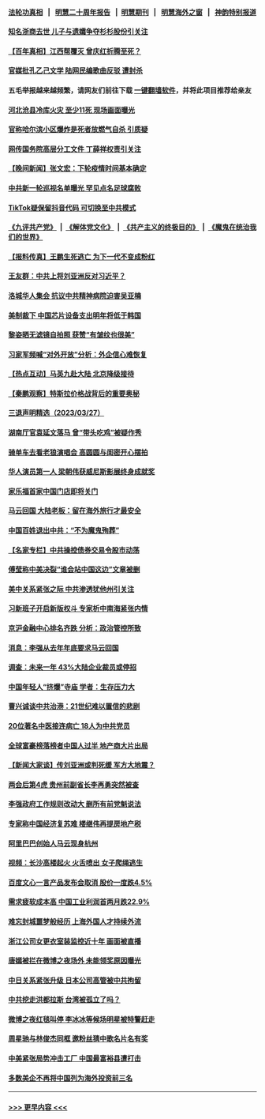 #### [法轮功真相](https://github.com/gfw-breaker/truth/blob/master/README.md?t=0) &nbsp;&nbsp;|&nbsp;&nbsp; [明慧二十周年报告](https://github.com/gfw-breaker/mh-reports/blob/master/README.md?t=0) &nbsp;&nbsp;|&nbsp;&nbsp;[明慧期刊](https://github.com/gfw-breaker/mh-qikan) &nbsp;&nbsp;|&nbsp;&nbsp; [明慧海外之窗](https://github.com/gfw-breaker/mh-news/blob/master/README.md?t=0) &nbsp;&nbsp;|&nbsp;&nbsp; [神韵特别报道](https://github.com/gfw-breaker/mh-news/blob/master/shenyun.md?t=0)
#### [知名浙商去世 儿子与遗孀争夺杉杉股份引关注](../pages/nsc413/n13960235.md?t=03282143) 
#### [【百年真相】江西帮覆灭 曾庆红折腾至死？](../pages/nsc413/n13957861.md?t=03282143) 
#### [官媒批孔乙己文学 陆网民编歌曲反驳 遭封杀](../pages/nsc413/n13960282.md?t=03282143) 
#### 五毛举报越来越频繁，请网友们前往下载 [一键翻墙软件](https://github.com/gfw-breaker/ssr-accounts)，并将此项目推荐给亲友
#### [河北沧县冷库火灾 至少11死 现场画面曝光](../pages/nsc413/n13960261.md?t=03282143) 
#### [官称哈尔滨小区爆炸是死者放燃气自杀 引质疑](../pages/nsc413/n13960217.md?t=03282143) 
#### [网传国务院高层分工文件 丁薛祥权责引关注](../pages/nsc413/n13960107.md?t=03282143) 
#### [【晚间新闻】张文宏：下轮疫情时间基本确定](../pages/nsc413/n13960183.md?t=03282143) 
#### [中共新一轮巡视名单曝光 罕见点名足球腐败](../pages/nsc413/n13959988.md?t=03282143) 
#### [TikTok疑保留抖音代码 可切换至中共模式](../pages/nsc413/n13960112.md?t=03282143) 
#### [《九评共产党》](https://github.com/begood0513/9ping.md/blob/master/README.md) &nbsp;|&nbsp; [《解体党文化》](../../../../jtdwh.md/blob/master/README.md)  &nbsp;|&nbsp; [《共产主义的终极目的》](../../../../gczydzjmd.md/blob/master/README.md) &nbsp;|&nbsp; [《魔鬼在统治我们的世界》](../../../../mgztzwmdsj.md/blob/master/README.md) 
#### [【报料传真】王鹏生死逃亡 为下一代不变成粉红](../pages/nsc413/n13956218.md?t=03282143) 
#### [王友群：中共上将刘亚洲反对习近平？](../pages/nsc413/n13959965.md?t=03282143) 
#### [洛城华人集会 抗议中共精神病院迫害吴亚楠](../pages/nsc413/n13959971.md?t=03282143) 
#### [美制裁下 中国芯片设备支出明年将低于韩国](../pages/nsc413/n13959924.md?t=03282143) 
#### [黎姿晒无滤镜自拍照 获赞“有皱纹也很美”](../pages/nsc413/n13959894.md?t=03282143) 
#### [习家军频喊“对外开放”分析：外企信心难恢复](../pages/nsc413/n13959777.md?t=03282143) 
#### [【热点互动】马英九赴大陆 北京降级接待](../pages/nsc413/n13959869.md?t=03282143) 
#### [【秦鹏观察】特斯拉价格战背后的重要奥秘](../pages/nsc413/n13959896.md?t=03282143) 
#### [三退声明精选（2023/03/27）](../pages/nsc413/n13959910.md?t=03282143) 
#### [湖南厅官袁延文落马 曾“带头吃鸡”被疑作秀](../pages/nsc413/n13959881.md?t=03282143) 
#### [骑单车去看老狼演唱会 高圆圆与闺密开心摆拍](../pages/nsc413/n13959871.md?t=03282143) 
#### [华人演员第一人 梁朝伟获威尼斯影展终身成就奖](../pages/nsc413/n13959846.md?t=03282143) 
#### [家乐福首家中国门店即将关门](../pages/nsc413/n13959863.md?t=03282143) 
#### [马云回国 大陆老板：留在海外旅行才最安全](../pages/nsc413/n13959809.md?t=03282143) 
#### [中国百姓退出中共：“不为魔鬼殉葬”](../pages/nsc413/n13959024.md?t=03282143) 
#### [【名家专栏】中共操控债券交易令股市动荡](../pages/nsc413/n13959631.md?t=03282143) 
#### [傅莹称中美决裂“谁会站中国这边”文章被删](../pages/nsc413/n13959799.md?t=03282143) 
#### [美中关系紧张之际 中共渗透犹他州引关注](../pages/nsc413/n13959687.md?t=03282143) 
#### [习新班子开启新版权斗 专家析中南海紧张内情](../pages/nsc413/n13959588.md?t=03282143) 
#### [京沪金融中心排名齐跌 分析：政治管控所致](../pages/nsc413/n13959812.md?t=03282143) 
#### [消息：李强从去年年底要求马云回国](../pages/nsc413/n13959800.md?t=03282143) 
#### [调查：未来一年 43%大陆企业裁员或停招](../pages/nsc413/n13959534.md?t=03282143) 
#### [中国年轻人“挤爆”寺庙 学者：生存压力大](../pages/nsc413/n13959730.md?t=03282143) 
#### [曹兴诚谈中共治港：21世纪难以置信的悲剧](../pages/nsc413/n13959683.md?t=03282143) 
#### [20位著名中医接连病亡 18人为中共党员](../pages/nsc413/n13959735.md?t=03282143) 
#### [全球富豪榜落榜者中国人过半 地产商大片出局](../pages/nsc413/n13959779.md?t=03282143) 
#### [【新闻大家谈】传刘亚洲或判死缓 军方大地震？](../pages/nsc413/n13959682.md?t=03282143) 
#### [两会后第4虎 贵州前副省长李再勇突然被查](../pages/nsc413/n13959578.md?t=03282143) 
#### [李强政府工作规则改动大 删所有前党魁说法](../pages/nsc413/n13959586.md?t=03282143) 
#### [专家称中国经济复苏难 楼继伟再提房地产税](../pages/nsc413/n13959391.md?t=03282143) 
#### [阿里巴巴创始人马云现身杭州](../pages/nsc413/n13959442.md?t=03282143) 
#### [视频：长沙高楼起火 火舌喷出 女子爬绳逃生](../pages/nsc413/n13959477.md?t=03282143) 
#### [百度文心一言产品发布会取消 股价一度跌4.5%](../pages/nsc413/n13959490.md?t=03282143) 
#### [需求疲软成本高 中国工业利润首两月跌22.9%](../pages/nsc413/n13959410.md?t=03282143) 
#### [难忘封城噩梦般经历 上海外国人才持续外流](../pages/nsc413/n13959219.md?t=03282143) 
#### [浙江公司女更衣室装监控近十年 画面被直播](../pages/nsc413/n13959201.md?t=03282143) 
#### [唐嫣被拦在微博之夜场外 未能领奖原因曝光](../pages/nsc413/n13959176.md?t=03282143) 
#### [中日关系紧张升级 日本公司高管被中共拘留](../pages/nsc413/n13959137.md?t=03282143) 
#### [中共挖走洪都拉斯 台湾被孤立了吗？](../pages/nsc413/n13959065.md?t=03282143) 
#### [微博之夜红毯叫停 李冰冰等候场明星被特警赶走](../pages/nsc413/n13959128.md?t=03282143) 
#### [周星驰与林俊杰同框 邀粉丝猜中歌名片名有奖](../pages/nsc413/n13959151.md?t=03282143) 
#### [中美紧张局势冲击工厂 中国最富裕县遭打击](../pages/nsc413/n13959039.md?t=03282143) 
#### [多数美企不再将中国列为海外投资前三名](../pages/nsc413/n13959133.md?t=03282143) 

----
#### [ >>> 更早内容 <<< ](../indexes/nsc413-earlier.md)
